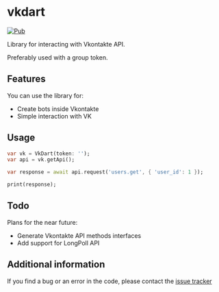 <!--
This README describes the package. If you publish this package to pub.dev,
this README's contents appear on the landing page for your package.

For information about how to write a good package README, see the guide for
[writing package pages](https://dart.dev/guides/libraries/writing-package-pages).

For general information about developing packages, see the Dart guide for
[creating packages](https://dart.dev/guides/libraries/create-library-packages)
and the Flutter guide for
[developing packages and plugins](https://flutter.dev/developing-packages).
-->

# vkdart

[![Pub](https://img.shields.io/pub/v/vkdart)](https://pub.dev/packages/vkdart)

Library for interacting with Vkontakte API.

Preferably used with a group token.

## Features

You can use the library for:

- Create bots inside Vkontakte
- Simple interaction with VK

## Usage

```dart
var vk = VkDart(token: '');
var api = vk.getApi();

var response = await api.request('users.get', { 'user_id': 1 });

print(response);
```

## Todo

Plans for the near future:

- Generate Vkontakte API methods interfaces
- Add support for LongPoll API

## Additional information

If you find a bug or an error in the code, please contact the [issue tracker](https://github.com/swedesjs/vkdart/issues)
